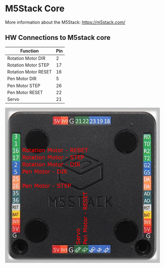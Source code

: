 # M5Stack Core

More information about the M5Stack: https://m5stack.com/

## HW Connections to M5stack core

| Function                | Pin  |
|-------------------------|------|
| Rotation Motor DIR      | 2    |
| Rotation Motor STEP     | 17   |
| Rotation Motor RESET    | 16   |
| Pen Motor DIR           | 5    |
| Pen Motor STEP          | 26   |
| Pen Motor RESET         | 22   |
| Servo                   | 21   |

![M5Stack Back](img/m5-back.jpg)
